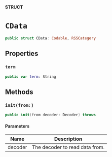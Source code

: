 **STRUCT**

# `CData`

```swift
public struct CData: Codable, RSSCategory
```

## Properties
### `term`

```swift
public var term: String
```

## Methods
### `init(from:)`

```swift
public init(from decoder: Decoder) throws
```

#### Parameters

| Name | Description |
| ---- | ----------- |
| decoder | The decoder to read data from. |